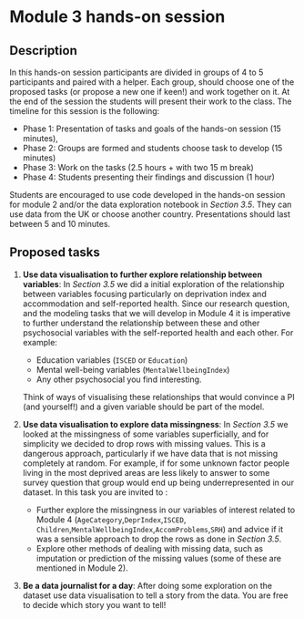 # Module 3 hands-on session

## Description
In this hands-on session participants are divided in groups of 4 to 5 participants and paired with a helper. Each group, 
should choose one of the proposed tasks (or propose a new one if keen!) and work together on it. At the end of the
session the students will present their work to the class.
The timeline for this session is the following:
- Phase 1: Presentation of tasks and goals of the hands-on session (15 minutes),
- Phase 2: Groups are formed and students choose task to develop (15 minutes)  
- Phase 3: Work on the tasks (2.5 hours + with two 15 m break) 
- Phase 4: Students presenting their findings and discussion (1 hour)      

Students are encouraged to use code developed in the hands-on session for module 2 and/or the data exploration notebook in
_Section 3.5_. They can use data from the UK or choose another country. Presentations should last between 5 and 10 minutes.

## Proposed tasks      

1. **Use data visualisation to further explore relationship between variables**: In _Section 3.5_ we did a initial exploration of the relationship between variables 
   focusing particularly on deprivation index and accommodation and self-reported health. Since our research question, and the
   modeling tasks that we will develop in Module 4 it is imperative to further understand the relationship between these and other psychosocial variables
   with the self-reported health and each other. For example:    
   - Education variables (`ISCED` or `Education`)
   - Mental well-being variables (`MentalWellbeingIndex`)
   - Any other psychosocial you find interesting.
     
    Think of ways of visualising these relationships that would  convince a PI (and yourself!) and a given variable should be part of the model.


2. **Use data visualisation to explore data missingness**: In _Section 3.5_ we looked at the missingness of some variables superficially, and for simplicity
   we decided to drop rows with missing values. This is a dangerous approach, particularly if we have data that is not missing completely at random. For example, 
   if for some unknown factor people living in the most deprived areas are less likely to answer to some survey question 
   that group would end up being underrepresented in our dataset. In this task you are invited to :
   - Further explore the missingness in our variables of interest related to Module 4 (`AgeCategory`,`DeprIndex`,`ISCED`,
     `Children`,`MentalWellbeingIndex`,`AccomProblems`,`SRH`) and advice if it was a sensible approach to drop the rows as done in _Section 3.5_.
    - Explore other methods of dealing with missing data, such as imputation or prediction of the missing values (some of these are mentioned in Module 2).
    

3. **Be a data journalist for a day**: After doing some exploration on the dataset use data visualisation to tell a story 
   from the data. You are free to decide which story you want to tell!